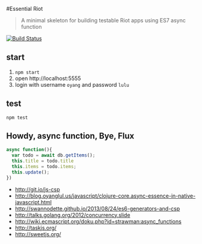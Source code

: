 #Essential Riot

> A minimal skeleton for building testable Riot apps using ES7 async function

[![Build Status](https://travis-ci.org/jcouyang/essential-riot.svg)](https://travis-ci.org/jcouyang/essential-riot)

## start
1. `npm start`
2. open http://localhost:5555
3. login with username `oyang` and password `lulu`

## test
`npm test`

## Howdy, async function, Bye, Flux
```js
async function(){
  var todo = await db.getItems();
  this.title = todo.title
  this.items = todo.items;
  this.update();
})
```

* http://git.io/js-csp
* http://blog.oyanglul.us/javascript/clojure-core.async-essence-in-native-javascript.html
* http://swannodette.github.io/2013/08/24/es6-generators-and-csp
* http://talks.golang.org/2012/concurrency.slide
* http://wiki.ecmascript.org/doku.php?id=strawman:async_functions
* http://taskjs.org/
* http://sweetjs.org/
